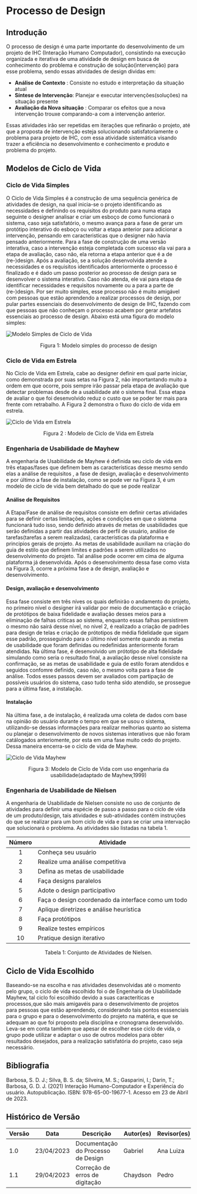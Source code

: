 # Processo de Design

## Introdução

O processo de design é uma parte importante do desenvolvimento de um projeto de IHC (Interação Humano Computador), consistindo na execução organizada e iterativa de uma atividade de design em busca de conhecimento do problema e construção de solução(intervenção) para esse problema, sendo essas atividades de design dividas em:

- **Análise de Contexto** : Consiste no estudo e interpretação da situação atual
- **Síntese de Intervenção**: Planejar e executar intervenções(soluções) na situação presente
- **Avaliação da Nova situação** : Comparar os efeitos que a nova intervenção trouxe comparando-a com a intervenção anterior.

Essas atividades irão ser repetidas em iterações que refinarão o projeto, até que a proposta de intervenção esteja solucionando satisfatoriamente o problema para projeto de IHC, com essa atividade sistemática visando trazer a eficiência no desenvolvimento e conhecimento e produto e problema do projeto.

## Modelos de Ciclo de Vida

### Ciclo de Vida Simples

O Ciclo de Vida Simples é a construção de uma sequência genérica de atividades de design, na qual inicia-se o projeto identificando as necessidades e definindo os requisitos do produto para numa etapa seguinte o designer analisar e criar um esboço de como funcionará o sistema, caso seja satisfatório, o mesmo avança para a fase de gerar um protótipo interativo do esboço ou voltar a etapa anterior para adicionar a intervenção, pensando em caracteristicas que o designer não havia pensado anteriormente. Para a fase de construção de uma versão interativa, caso a intervenção esteja completada com sucesso ela vai para a etapa de avaliação, caso não, ela retorna a etapa anterior que é a de (re-)design. Após a avaliação, se a solução desenvolvida atende a necessidades e os requisitos identificados anteriormente o processo é finalizado e é dado um passo posterior ao processo de design para se desenvolver o sistema interativo. Caso não atenda, ele vai para  etapa de identificar necessidades e requisitos novamente ou a para a parte de (re-)design. Por ser muito simples, esse processo não é muito amigável com pessoas que estão aprendendo a realizar processos de design, por pular partes essenciais do desenvolvimento de design de IHC, fazendo com que pessoas que não conheçam o processo acabem por gerar artefatos essenciais ao processo de design. Abaixo está uma figura do modelo simples:

![Modelo Simples de Ciclo de Vida](../images/cicloSimples.png)

<div style="text-align: center">
    <p> Figura 1: Modelo simples do processo de design</p>
</div>

### Ciclo de Vida em Estrela

No Ciclo de Vida em Estrela, cabe ao designer definir em qual parte iniciar, como demonstrada por suas setas na Figura 2, não importantando muito a ordem em que ocorre, pois sempre irão passar pela etapa de avaliação que detectar problemas desde de a usabilidade até o sistema final. Essa etapa de avaliar o que foi desenvolvido reduz o custo que se poder ter mais para frente com retrabalho. A Figura 2 demonstra o fluxo do ciclo de vida em estrela.

![Ciclo de Vida em Estrela](../images/cicloEstrela.png)

<div style="text-align: center">
    <p> Figura 2 : Modelo de Ciclo de Vida em Estrela</p>
</div>

### Engenharia de Usabilidade de Mayhew

A engenharia de Usabilidade de Mayhew é definida seu ciclo de vida em três etapas/fases que definem bem as características desse mesmo sendo elas a análise de requisitos , a fase de design, avaliação e desenvolvimento e por último a fase de instalação, como se pode ver na Figura 3, é um modelo de ciclo de vida bem detalhado do que se pode realizar

#### **Análise de Requisitos**

A Etapa/Fase de análise de requisitos consiste em definir certas atividades para se definir certas limitações, ações e condições em que o sistema funcionará tudo isso, sendo definido através de metas de usabilidades que serão definidas a partir das atividades de perfil de usuário, análise de tarefas(tarefas a serem realizadas), características da plataforma e principios gerais de projeto. As metas de usabilidade auxiliam na criação do guia de estilo que definem limites e padrões a serem utilizados no desenvolvimento do projeto. Tal análise pode ocorrer em cima de alguma plataforma já desenvolvida. Após o desenvolvimento dessa fase como vista na Figura 3, ocorre a próxima fase a de design, avaliação e desenvolvimento.

#### **Design, avaliação e desenvolvimento**

Essa fase consiste em três níves os quais definirão o andamento do projeto, no primeiro nível o designer irá validar por meio de documentação e criação de protótipos de baixa fidelidade e avaliação desses meios para a eliminação de falhas criticas ao sistema, enquanto essas falhas persistirem o mesmo não sairá desse nível, no nivel 2, é realizado a criação de padrões para design de telas e criação de prótotipos de média fidelidade que sigam esse padrão, prosseguindo para o último nível somente quando as metas de usabilidade que foram definidas ou redefinidas anteriormente foram atendidas. Na última fase, é desenvolvido um prótotipo de alta fidelidade simulando como seria o resultado final, a avaliação desse nível consiste na confirmação, se as metas de usabilidade e guia de estilo foram atendidos e seguidos confomre definido, caso não, o mesmo volta para a fase de análise. Todos esses passos devem ser avaliados com partipação de possíveis usuários do sistema, caso tudo tenha sido atendido, se prossegue para a última fase, a instalação.

#### **Instalação**

Na última fase, a de instalação, é realizada uma coleta de dados com base na opinião do usuário durante o tempo em que se usou o sistema, utilizando-se dessas informações para realizar melhorias quanto ao sistema ou planejar o desenvolvimento de novos sistemas interativos que não foram catálogados anteriomente, por esta em uma fase muito cedo do projeto. Dessa maneira encerra-se o ciclo de vida de Mayhew.

![Ciclo de Vida Mayhew](../images/cicloMayhew.png)

<div style="text-align: center">
<p>Figura 3: Modelo de Ciclo de Vida com uso engenharia da usabilidade(adaptado de Mayhew,1999)</p>
</div>

### Engenharia de Usabilidade de Nielsen

A engenharia de Usabilidade de Nielsen consiste no uso de conjunto de atividades para definir uma espécie de passo a passo para o ciclo de vida de um produto/design, tais atividades e sub-atividades contém instruções do que se realizar para um bom ciclo de vida e para se criar uma intervação que solucionará o problema. As atividades são listadas na tabela 1.

| Número | Atividade                                           |
| :-----: | --------------------------------------------------- |
|    1    | Conheça seu usuário                               |
|    2    | Realize uma análise competitiva                    |
|    3    | Defina as metas de usabilidade                      |
|    4    | Faça designs paralelos                             |
|    5    | Adote o design participativo                        |
|    6    | Faça o design coordenado da interface como um todo |
|    7    | Aplique diretrizes e análise heurística           |
|    8    | Faça protótipos                                   |
|    9    | Realize testes empíricos                           |
|   10   | Pratique design iterativo                           |

<div style="text-align: center">
    <p> Tabela 1: Conjunto de Atividades de Nielsen.</p>
</div>

## Ciclo de Vida Escolhido

Baseando-se na escolha e nas atividades desenvolvidas até o momento pelo grupo, o ciclo de vida escolhido foi o de Engenharia de Usabilidade Mayhew, tal ciclo foi escolhido devido a suas caracteríticas e processos,que são mais amigavéis para o desenvolvimento de projetos para pessoas que estão aprendendo, considerando tais pontos esssenciais para o grupo e para o desenvolvimento do projeto na matéria, e que se adequam ao que foi proposto pela disciplina e cronograma desenvolvido. Leva-se em conta também que apesar de escolher esse ciclo de vida, o grupo pode utilizar e adaptar o uso de outros modelos para obter resultados desejados, para a realização satisfatória do projeto, caso seja necessário.

## Bibliografia

Barbosa, S. D. J.; Silva, B. S. da; Silveira, M. S.; Gasparini, I.; Darin, T.; Barbosa, G. D. J. (2021)
Interação Humano-Computador e Experiência do usuário. Autopublicação. ISBN: 978-65-00-19677-1. Acesso em 23 de Abril de 2023.

## Histórico de Versão

| Versão | Data       | Descrição                          | Autor(es) | Revisor(es) |
| ------- | ---------- | ------------------------------------ | --------- | ----------- |
| 1.0     | 23/04/2023 | Documentação do Processo de Design | Gabriel   | Ana Luiza   |
| 1.1     | 29/04/2023 | Correção de erros de digitação   | Chaydson  | Pedro       |
